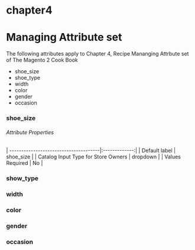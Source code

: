 # chapter4

# Managing Attribute set

The following attributes apply to Chapter 4, Recipe Mananging Attrbute set of The Magento 2 Cook Book

- shoe_size
- shoe_type
- width
- color
- gender
- occasion

### shoe_size

###### Attribute Properties                                  
| --------------------------------------|:-------------:|
| Default label | shoe_size                             |
| Catalog Input Type for Store Owners   | dropdown      |
| Values Required                       | No            |

### show_type

### width

### color

### gender

### occasion
